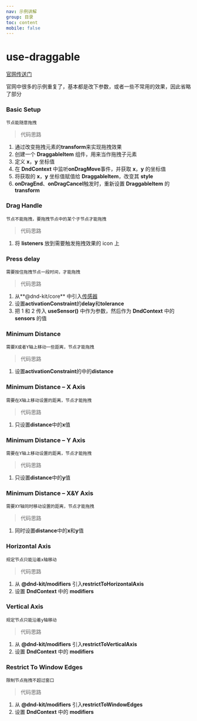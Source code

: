 ```yaml
---
nav: 示例讲解
group: 目录
toc: content
mobile: false
---
```


# use-draggable

<a href="https://master--5fc05e08a4a65d0021ae0bf2.chromatic.com/?path=/story/core-draggable-hooks-usedraggable--basic-setup" target="_blank">官网传送门</a>

官网中很多的示例重复了，基本都是改下参数，或者一些不常用的效果，因此省略了部分

### Basic Setup

`节点能随意拖拽`

> 代码思路

1. 通过改变拖拽元素的**transform**来实现拖拽效果
2. 创建一个 **DraggableItem** 组件，用来当作拖拽子元素
3. 定义 **x**，**y** 坐标值
4. 在 **DndContext** 中监听**onDragMove**事件，并获取 **x**，**y** 的坐标值
5. 将获取的 **x**，**y** 坐标值赋值给 **DraggableItem**，改变其 **style**
6. **onDragEnd**、**onDragCancel**触发时，重新设置 **DraggableItem** 的 **transform**

<code src='../../src/dndKit/useDraggable/basic-setup.tsx'></code>

### Drag Handle

`节点不能拖拽，要拖拽节点中的某个子节点才能拖拽`

> 代码思路

1. 将 **listeners** 放到需要触发拖拽效果的 icon 上

<code src='../../src/dndKit/useDraggable/drag-handle.tsx'></code>

### Press delay

`需要按住拖拽节点一段时间，才能拖拽`

> 代码思路

1. 从**@dnd-kit/core** 中引入[传感器](https://docs.dndkit.com/api-documentation/sensors)
2. 设置**activationConstraint**的**delay**和**tolerance**
3. 把 1 和 2 传入 **useSensor()** 中作为参数，然后作为 **DndContext** 中的 **sensors** 的值

<code src='../../src/dndKit/useDraggable/press-delay.tsx'></code>

### Minimum Distance

`需要X或者Y轴上移动一些距离，节点才能拖拽`

> 代码思路

1. 设置**activationConstraint**的中的**distance**

<code src='../../src/dndKit/useDraggable/minimum-distance.tsx'></code>

### Minimum Distance – X Axis

`需要在X轴上移动设置的距离，节点才能拖拽`

> 代码思路

1. 只设置**distance**中的**x**值

<code src='../../src/dndKit/useDraggable/minimum-distance-X-axis.tsx'></code>

### Minimum Distance – Y Axis

`需要在Y轴上移动设置的距离，节点才能拖拽`

> 代码思路

1. 只设置**distance**中的**y**值

<code src='../../src/dndKit/useDraggable/minimum-distance-Y-axis.tsx'></code>

### Minimum Distance – X&Y Axis

`需要XY轴同时移动设置的距离，节点才能拖拽`

> 代码思路

1. 同时设置**distance**中的**x**和**y**值

<code src='../../src/dndKit/useDraggable/minimum-distance-X_Y-axis.tsx'></code>

### Horizontal Axis

`规定节点只能沿着x轴移动`

> 代码思路

1. 从 **@dnd-kit/modifiers** 引入**restrictToHorizontalAxis**
2. 设置 **DndContext** 中的 **modifiers**

<code src='../../src/dndKit/useDraggable/horizontal-axis.tsx'></code>

### Vertical Axis

`规定节点只能沿着y轴移动`

> 代码思路

1. 从 **@dnd-kit/modifiers** 引入**restrictToVerticalAxis**
2. 设置 **DndContext** 中的 **modifiers**

<code src='../../src/dndKit/useDraggable/vertical-axis.tsx'></code>

### Restrict To Window Edges

`限制节点拖拽不超过窗口`

> 代码思路

1. 从 **@dnd-kit/modifiers** 引入**restrictToWindowEdges**
2. 设置 **DndContext** 中的 **modifiers**

<code src='../../src/dndKit/useDraggable/restrict-to-window-edges.tsx'></code>
